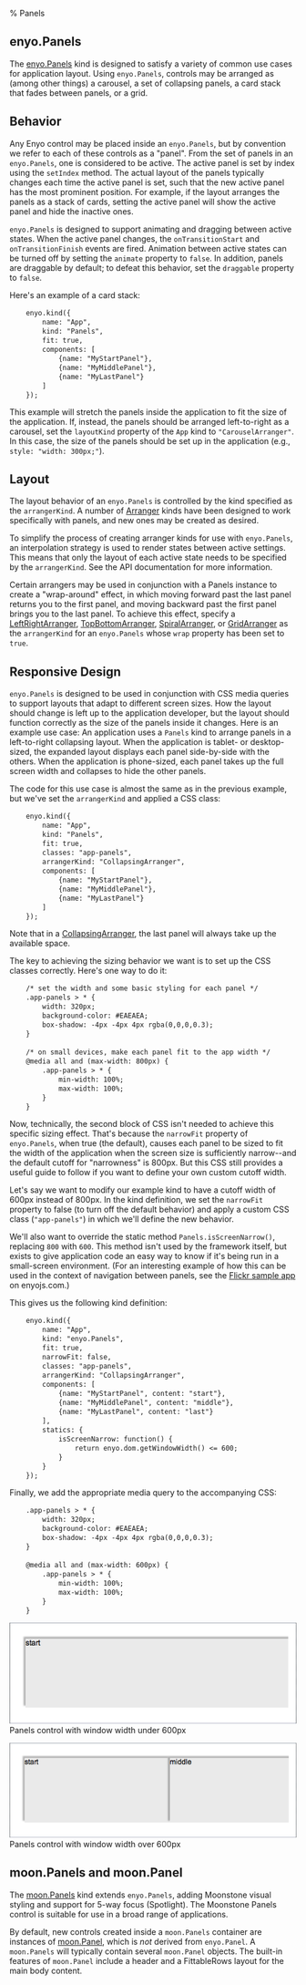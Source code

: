 % Panels

## enyo.Panels

The [enyo.Panels](http://enyojs.com/api/#enyo.Panels) kind is designed to
satisfy a variety of common use cases for application layout.  Using
`enyo.Panels`, controls may be arranged as (among other things) a carousel, a
set of collapsing panels, a card stack that fades between panels, or a grid.

## Behavior

Any Enyo control may be placed inside an `enyo.Panels`, but by convention we
refer to each of these controls as a "panel".  From the set of panels in an
`enyo.Panels`, one is considered to be active.  The active panel is set by index
using the `setIndex` method.  The actual layout of the panels typically changes
each time the active panel is set, such that the new active panel has the most
prominent position.  For example, if the layout arranges the panels as a stack
of cards, setting the active panel will show the active panel and hide the
inactive ones.

`enyo.Panels` is designed to support animating and dragging between active
states.  When the active panel changes, the `onTransitionStart` and
`onTransitionFinish` events are fired.  Animation between active states can be
turned off by setting the `animate` property to `false`.  In addition, panels
are draggable by default; to defeat this behavior, set the `draggable` property
to `false`.

Here's an example of a card stack:

        enyo.kind({
            name: "App",
            kind: "Panels",
            fit: true,
            components: [
                {name: "MyStartPanel"},
                {name: "MyMiddlePanel"},
                {name: "MyLastPanel"}
            ]
        });

This example will stretch the panels inside the application to fit the size of
the application.  If, instead, the panels should be arranged left-to-right as a
carousel, set the `layoutKind` property of the `App` kind to `"CarouselArranger"`.
In this case, the size of the panels should be set up in the application (e.g.,
`style: "width: 300px;"`).

## Layout

The layout behavior of an `enyo.Panels` is controlled by the kind specified as
the `arrangerKind`.  A number of [Arranger](arrangers.html) kinds have been
designed to work specifically with panels, and new ones may be created as
desired.

To simplify the process of creating arranger kinds for use with `enyo.Panels`,
an interpolation strategy is used to render states between active settings.
This means that only the layout of each active state needs to be specified by
the `arrangerKind`.  See the API documentation for more information.

Certain arrangers may be used in conjunction with a Panels instance to create a
"wrap-around" effect, in which moving forward past the last panel returns you to
the first panel, and moving backward past the first panel brings you to the last
panel.  To achieve this effect, specify a
[LeftRightArranger](http://enyojs.com/api/#enyo.LeftRightArranger),
[TopBottomArranger](http://enyojs.com/api/#enyo.TopBottomArranger),
[SpiralArranger](http://enyojs.com/api/#enyo.SpiralArranger), or
[GridArranger](http://enyojs.com/api/#enyo.GridArranger) as the `arrangerKind`
for an `enyo.Panels` whose `wrap` property has been set to `true`.

## Responsive Design

`enyo.Panels` is designed to be used in conjunction with CSS media queries to
support layouts that adapt to different screen sizes.  How the layout should
change is left up to the application developer, but the layout should function
correctly as the size of the panels inside it changes.  Here is an example use
case: An application uses a `Panels` kind to arrange panels in a left-to-right
collapsing layout.  When the application is tablet- or desktop-sized, the
expanded layout displays each panel side-by-side with the others.  When the
application is phone-sized, each panel takes up the full screen width and
collapses to hide the other panels.

The code for this use case is almost the same as in the previous example, but
we've set the `arrangerKind` and applied a CSS class:

        enyo.kind({
            name: "App",
            kind: "Panels",
            fit: true,
            classes: "app-panels",
            arrangerKind: "CollapsingArranger",
            components: [
                {name: "MyStartPanel"},
                {name: "MyMiddlePanel"},
                {name: "MyLastPanel"}
            ]
        });
	
Note that in a
[CollapsingArranger](http://enyojs.com/api/#enyo.CollapsingArranger), the last
panel will always take up the available space.

The key to achieving the sizing behavior we want is to set up the CSS classes
correctly.  Here's one way to do it:

        /* set the width and some basic styling for each panel */
        .app-panels > * {
            width: 320px;
            background-color: #EAEAEA;
            box-shadow: -4px -4px 4px rgba(0,0,0,0.3);
        }

        /* on small devices, make each panel fit to the app width */
        @media all and (max-width: 800px) {
            .app-panels > * {
                min-width: 100%;
                max-width: 100%;
            }
        }

Now, technically, the second block of CSS isn't needed to achieve this specific
sizing effect.  That's because the `narrowFit` property of `enyo.Panels`, when
true (the default), causes each panel to be sized to fit the width of the
application when the screen size is sufficiently narrow--and the default cutoff
for "narrowness" is 800px.  But this CSS still provides a useful guide to follow
if you want to define your own custom cutoff width.

Let's say we want to modify our example kind to have a cutoff width of 600px
instead of 800px.  In the kind definition, we set the `narrowFit` property to
false (to turn off the default behavior) and apply a custom CSS class
(`"app-panels"`) in which we'll define the new behavior.

We'll also want to override the static method `Panels.isScreenNarrow()`,
replacing `800` with `600`.  This method isn't used by the framework itself, but
exists to give application code an easy way to know if it's being run in a
small-screen environment.  (For an interesting example of how this can be used
in the context of navigation between panels, see the
[Flickr sample app](http://enyojs.com/samples/panels/app-flickr.html) on enyojs.com.)

This gives us the following kind definition:

        enyo.kind({
            name: "App",
            kind: "enyo.Panels",
            fit: true,
            narrowFit: false,
            classes: "app-panels",
            arrangerKind: "CollapsingArranger",
            components: [
                {name: "MyStartPanel", content: "start"},
                {name: "MyMiddlePanel", content: "middle"},
                {name: "MyLastPanel", content: "last"}
            ],
            statics: {
                isScreenNarrow: function() {
                    return enyo.dom.getWindowWidth() <= 600;
                }
            }
        });

Finally, we add the appropriate media query to the accompanying CSS:

        .app-panels > * {
            width: 320px;
            background-color: #EAEAEA;
            box-shadow: -4px -4px 4px rgba(0,0,0,0.3);
        }

        @media all and (max-width: 600px) {
            .app-panels > * {
                min-width: 100%;
                max-width: 100%;
            }
        }

![_Panels control with window width under 600px_](../../assets/enyo-panels-1.png)  
Panels control with window width under 600px  

![_Panels control with window width over 600px_](../../assets/enyo-panels-2.png)  
Panels control with window width over 600px

## moon.Panels and moon.Panel

The [moon.Panels](../../api.html#moon.Panels) kind extends `enyo.Panels`, adding
Moonstone visual styling and support for 5-way focus (Spotlight).  The Moonstone
Panels control is suitable for use in a broad range of applications.

By default, new controls created inside a `moon.Panels` container are instances
of [moon.Panel](../../api.html#moon.Panel), which is _not_ derived from
`enyo.Panel`.  A `moon.Panels` will typically contain several `moon.Panel`
objects.  The built-in features of `moon.Panel` include a header and a
FittableRows layout for the main body content. 
